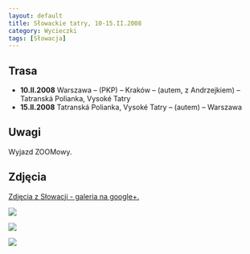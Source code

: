```yaml
---
layout: default
title: Słowackie tatry, 10-15.II.2008
category: Wycieczki
tags: [Słowacja]
---
```


Trasa
-----

* **10.II.2008** Warszawa – (PKP) – Kraków – (autem, z Andrzejkiem) – Tatranská Polianka, Vysoké Tatry
* **15.II.2008** Tatranská Polianka, Vysoké Tatry – (autem) – Warszawa

Uwagi
-----

Wyjazd ZOOMowy. 

Zdjęcia
-------

[Zdjęcia z Słowacji - galeria na google+.](https://plus.google.com/photos/+TomekKobyli%C5%84ski/albums/5167327932374766481?banner=pwa&sort=1)

![](https://cloud.githubusercontent.com/assets/1532732/3012051/5868a32a-df34-11e3-8a6d-c736fc350d5c.JPG)

![](https://cloud.githubusercontent.com/assets/1532732/3012052/59aa0a62-df34-11e3-91c7-f385184abb9b.JPG)

![](https://cloud.githubusercontent.com/assets/1532732/3012053/5a06f7c2-df34-11e3-8b8b-aac9a10da5d6.JPG)
